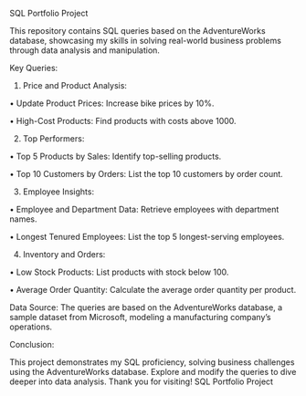 SQL Portfolio Project

This repository contains SQL queries based on the AdventureWorks database, showcasing my skills in solving real-world business problems through data analysis and manipulation.

Key Queries:

1. Price and Product Analysis:
   
•	Update Product Prices: Increase bike prices by 10%.

•	High-Cost Products: Find products with costs above 1000.

2. Top Performers:
   
•	Top 5 Products by Sales: Identify top-selling products.

•	Top 10 Customers by Orders: List the top 10 customers by order count.

3. Employee Insights:
   
•	Employee and Department Data: Retrieve employees with department names.

•	Longest Tenured Employees: List the top 5 longest-serving employees.

4. Inventory and Orders:
   
•	Low Stock Products: List products with stock below 100.

•	Average Order Quantity: Calculate the average order quantity per product.

Data Source:
The queries are based on the AdventureWorks database, a sample dataset from Microsoft, modeling a manufacturing company’s operations.

Conclusion:

This project demonstrates my SQL proficiency, solving business challenges using the AdventureWorks database. Explore and modify the queries to dive deeper into data analysis. Thank you for visiting!
SQL Portfolio Project

